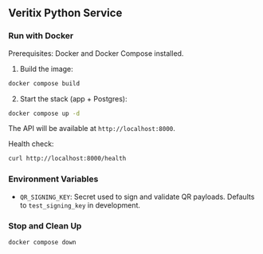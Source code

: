 ## Veritix Python Service

### Run with Docker

Prerequisites: Docker and Docker Compose installed.

1) Build the image:
```bash
docker compose build
```

2) Start the stack (app + Postgres):
```bash
docker compose up -d
```

The API will be available at `http://localhost:8000`.

Health check:
```bash
curl http://localhost:8000/health
```

### Environment Variables

- `QR_SIGNING_KEY`: Secret used to sign and validate QR payloads. Defaults to `test_signing_key` in development.

### Stop and Clean Up
```bash
docker compose down
```


